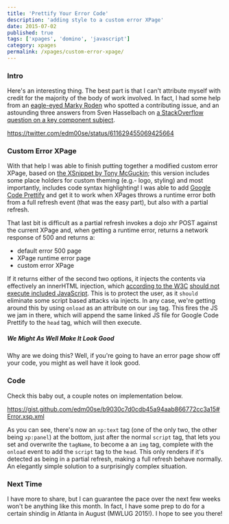 ```yaml
---
title: 'Prettify Your Error Code'
description: 'adding style to a custom error XPage'
date: 2015-07-02
published: true
tags: ['xpages', 'domino', 'javascript']
category: xpages
permalink: /xpages/custom-error-xpage/
---
```


### Intro

Here's an interesting thing. The best part is that I can't attribute myself with credit for the majority of the body of work involved. In fact, I had some help from an [eagle-eyed Marky Roden](https://stackoverflow.com/a/30925635/1720082) who spotted a contributing issue, and an astounding three answers from Sven Hasselbach on [a StackOverflow question on a key component subject](https://stackoverflow.com/questions/30925066/custom-error-xpage-ability-for-browser-to-load-and-execute-js-script-link-or-bl/).

https://twitter.com/edm00se/status/611629455069425664

### Custom Error XPage

With that help I was able to finish putting together a modified custom error XPage, based on [the XSnippet by Tony McGuckin](https://openntf.org/XSnippets.nsf/snippet.xsp?id=custom-error-page-cw-cause-and-stacktrace-information); this version includes some place holders for custom theming (e.g.- logo, styling) and most importantly, includes code syntax highlighting! I was able to add [Google Code Prettify](https://github.com/google/code-prettify) and get it to work when XPages throws a runtime error both from a full refresh event (that was the easy part), but also with a partial refresh.

That last bit is difficult as a partial refresh invokes a dojo xhr POST against the current XPage and, when getting a runtime error, returns a network response of 500 and returns a:

- default error 500 page
- XPage runtime error page
- custom error XPage

If it returns either of the second two options, it injects the contents via effectively an innerHTML injection, which [according to the W3C](https://www.w3.org/TR/2008/WD-html5-20080610/dom.html#innerhtml0) [should not execute included JavaScript](https://developer.mozilla.org/en-US/docs/Web/API/Element/innerHTML#Security_considerations). This is to protect the user, as it `should` eliminate some script based attacks via injects. In any case, we're getting around this by using `onload` as an attribute on our `img` tag. This fires the JS we jam in there, which will append the same linked JS file for Google Code Prettify to the `head` tag, which will then execute.

##### We Might As Well Make It Look Good

Why are we doing this? Well, if you're going to have an error page show off your code, you might as well have it look good.

### Code

Check this baby out, a couple notes on implementation below.

https://gist.github.com/edm00se/b9030c7d0cdb45a94aab866772cc3a15#Error.xsp.xml

As you can see, there's now an `xp:text` tag (one of the only two, the other being `xp:panel`) at the bottom, just after the normal `script` tag, that lets you set and overwrite the `tagName`, to become a an `img` tag, complete with the `onload` event to add the `script` tag to the `head`. This only renders if it's detected as being in a partial refresh, making a full refresh behave normally. An elegantly simple solution to a surprisingly complex situation.

### Next Time

I have more to share, but I can guarantee the pace over the next few weeks won't be anything like this month. In fact, I have some prep to do for a certain shindig in Atlanta in August (MWLUG 2015!). I hope to see you there!
